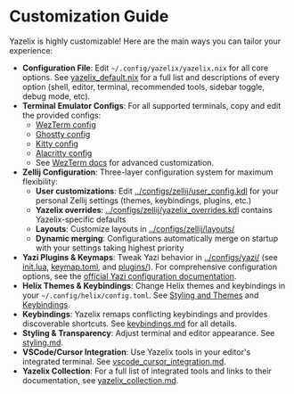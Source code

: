 # Customization Guide

Yazelix is highly customizable! Here are the main ways you can tailor your experience:

- **Configuration File**: Edit `~/.config/yazelix/yazelix.nix` for all core options. See [yazelix_default.nix](../yazelix_default.nix) for a full list and descriptions of every option (shell, editor, terminal, recommended tools, sidebar toggle, debug mode, etc).
- **Terminal Emulator Configs**: For all supported terminals, copy and edit the provided configs:
  - [WezTerm config](../configs/terminal_emulators/wezterm/.wezterm.lua)
  - [Ghostty config](../configs/terminal_emulators/ghostty/config)
  - [Kitty config](../configs/terminal_emulators/kitty/kitty.conf)
  - [Alacritty config](../configs/terminal_emulators/alacritty/alacritty.toml)
  - See [WezTerm docs](https://wezfurlong.org/wezterm/config/files.html) for advanced customization.
- **Zellij Configuration**: Three-layer configuration system for maximum flexibility:
  - **User customizations**: Edit [../configs/zellij/user_config.kdl](../configs/zellij/user_config.kdl) for your personal Zellij settings (themes, keybindings, plugins, etc.)
  - **Yazelix overrides**: [../configs/zellij/yazelix_overrides.kdl](../configs/zellij/yazelix_overrides.kdl) contains Yazelix-specific defaults
  - **Layouts**: Customize layouts in [../configs/zellij/layouts/](../configs/zellij/layouts/)
  - **Dynamic merging**: Configurations automatically merge on startup with your settings taking highest priority
- **Yazi Plugins & Keymaps**: Tweak Yazi behavior in [../configs/yazi/](../configs/yazi/) (see [init.lua](../configs/yazi/init.lua), [keymap.toml](../configs/yazi/keymap.toml), and [plugins/](../configs/yazi/plugins/)). For comprehensive configuration options, see the [official Yazi configuration documentation](https://yazi-rs.github.io/docs/configuration/yazi).
- **Helix Themes & Keybindings**: Change Helix themes and keybindings in your `~/.config/helix/config.toml`. See [Styling and Themes](./styling.md) and [Keybindings](./keybindings.md).
- **Keybindings**: Yazelix remaps conflicting keybindings and provides discoverable shortcuts. See [keybindings.md](./keybindings.md) for all details.
- **Styling & Transparency**: Adjust terminal and editor appearance. See [styling.md](./styling.md).
- **VSCode/Cursor Integration**: Use Yazelix tools in your editor's integrated terminal. See [vscode_cursor_integration.md](./vscode_cursor_integration.md).
- **Yazelix Collection**: For a full list of integrated tools and links to their documentation, see [yazelix_collection.md](./yazelix_collection.md). 